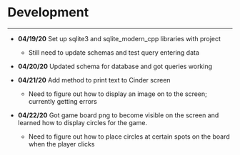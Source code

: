 # Development

---

 - **04/19/20** Set up sqlite3 and sqlite_modern_cpp libraries with project
   - Still need to update schemas and test query entering data

 - **04/20/20** Updated schema for database and got queries working

 - **04/21/20** Add method to print text to Cinder screen
   - Need to figure out how to display an image on to the screen; 
   currently getting errors
 - **04/22/20** Got game board png to become visible on the screen and 
 learned how to display circles for the game.
    - Need to figure out how to place circles at certain spots on the board
    when the player clicks
    